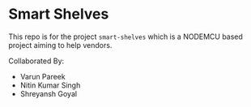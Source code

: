 # Smart Shelves

This repo is for the project `smart-shelves` which is a NODEMCU based project aiming to help vendors.


Collaborated By:
* Varun Pareek
* Nitin Kumar Singh
* Shreyansh Goyal
